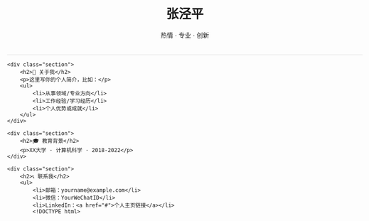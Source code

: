 <!DOCTYPE html>
<html>
<head>
    <title>张泾平的个人主页</title>
    <style>
        body { font-family: Arial, sans-serif; max-width: 800px; margin: 0 auto; padding: 20px; }
        .header { text-align: center; border-bottom: 2px solid #eee; padding-bottom: 20px; }
        .section { margin: 40px 0; }
        img { width: 150px; border-radius: 50%; }
    </style>
</head>
<body>
    <div class="header">
        <h1>张泾平</h1>
        <p>热情 · 专业 · 创新</p>
    </div>

    <div class="section">
        <h2>📌 关于我</h2>
        <p>这里写你的个人简介，比如：</p>
        <ul>
            <li>从事领域/专业方向</li>
            <li>工作经验/学习经历</li>
            <li>个人优势或成就</li>
        </ul>
    </div>

    <div class="section">
        <h2>🎓 教育背景</h2>
        <p>XX大学 · 计算机科学 · 2018-2022</p>
    </div>

    <div class="section">
        <h2>📞 联系我</h2>
        <ul>
            <li>邮箱：yourname@example.com</li>
            <li>微信：YourWeChatID</li>
            <li>LinkedIn：<a href="#">个人主页链接</a></li>
            <!DOCTYPE html>
<head>
    <link rel="stylesheet" type="text/css" href="styles.css">
</head>
</body>
</html>
        </ul>
    </div>
